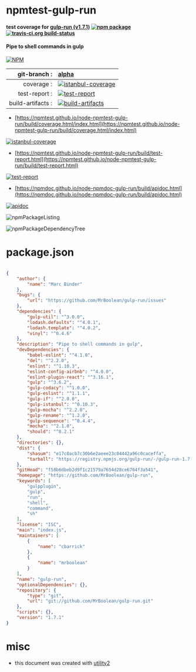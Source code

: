 # npmtest-gulp-run

#### test coverage for  [gulp-run (v1.7.1)](https://github.com/MrBoolean/gulp-run)  [![npm package](https://img.shields.io/npm/v/npmtest-gulp-run.svg?style=flat-square)](https://www.npmjs.org/package/npmtest-gulp-run) [![travis-ci.org build-status](https://api.travis-ci.org/npmtest/node-npmtest-gulp-run.svg)](https://travis-ci.org/npmtest/node-npmtest-gulp-run)

#### Pipe to shell commands in gulp

[![NPM](https://nodei.co/npm/gulp-run.png?downloads=true&downloadRank=true&stars=true)](https://www.npmjs.com/package/gulp-run)

| git-branch : | [alpha](https://github.com/npmtest/node-npmtest-gulp-run/tree/alpha)|
|--:|:--|
| coverage : | [![istanbul-coverage](https://npmtest.github.io/node-npmtest-gulp-run/build/coverage.badge.svg)](https://npmtest.github.io/node-npmtest-gulp-run/build/coverage.html/index.html)|
| test-report : | [![test-report](https://npmtest.github.io/node-npmtest-gulp-run/build/test-report.badge.svg)](https://npmtest.github.io/node-npmtest-gulp-run/build/test-report.html)|
| build-artifacts : | [![build-artifacts](https://npmtest.github.io/node-npmtest-gulp-run/glyphicons_144_folder_open.png)](https://github.com/npmtest/node-npmtest-gulp-run/tree/gh-pages/build)|

- [https://npmtest.github.io/node-npmtest-gulp-run/build/coverage.html/index.html](https://npmtest.github.io/node-npmtest-gulp-run/build/coverage.html/index.html)

[![istanbul-coverage](https://npmtest.github.io/node-npmtest-gulp-run/build/screenCapture.buildCi.browser.%252Ftmp%252Fbuild%252Fcoverage.lib.html.png)](https://npmtest.github.io/node-npmtest-gulp-run/build/coverage.html/index.html)

- [https://npmtest.github.io/node-npmtest-gulp-run/build/test-report.html](https://npmtest.github.io/node-npmtest-gulp-run/build/test-report.html)

[![test-report](https://npmtest.github.io/node-npmtest-gulp-run/build/screenCapture.buildCi.browser.%252Ftmp%252Fbuild%252Ftest-report.html.png)](https://npmtest.github.io/node-npmtest-gulp-run/build/test-report.html)

- [https://npmdoc.github.io/node-npmdoc-gulp-run/build/apidoc.html](https://npmdoc.github.io/node-npmdoc-gulp-run/build/apidoc.html)

[![apidoc](https://npmdoc.github.io/node-npmdoc-gulp-run/build/screenCapture.buildCi.browser.%252Ftmp%252Fbuild%252Fapidoc.html.png)](https://npmdoc.github.io/node-npmdoc-gulp-run/build/apidoc.html)

![npmPackageListing](https://npmtest.github.io/node-npmtest-gulp-run/build/screenCapture.npmPackageListing.svg)

![npmPackageDependencyTree](https://npmtest.github.io/node-npmtest-gulp-run/build/screenCapture.npmPackageDependencyTree.svg)



# package.json

```json

{
    "author": {
        "name": "Marc Binder"
    },
    "bugs": {
        "url": "https://github.com/MrBoolean/gulp-run/issues"
    },
    "dependencies": {
        "gulp-util": "^3.0.0",
        "lodash.defaults": "^4.0.1",
        "lodash.template": "^4.0.2",
        "vinyl": "^0.4.6"
    },
    "description": "Pipe to shell commands in gulp",
    "devDependencies": {
        "babel-eslint": "^4.1.8",
        "del": "^2.2.0",
        "eslint": "^1.10.3",
        "eslint-config-airbnb": "^4.0.0",
        "eslint-plugin-react": "^3.16.1",
        "gulp": "^3.6.2",
        "gulp-codacy": "^1.0.0",
        "gulp-eslint": "^1.1.1",
        "gulp-if": "^2.0.0",
        "gulp-istanbul": "^0.10.3",
        "gulp-mocha": "^2.2.0",
        "gulp-rename": "^1.2.0",
        "gulp-sequence": "^0.4.4",
        "mocha": "^2.1.0",
        "should": "^8.2.1"
    },
    "directories": {},
    "dist": {
        "shasum": "e17c0acb7c30b6e2aeee23c04442a96c0caceffa",
        "tarball": "https://registry.npmjs.org/gulp-run/-/gulp-run-1.7.1.tgz"
    },
    "gitHead": "f58b6dbeb2d9f1c21579a7654d28ce6764f3a541",
    "homepage": "https://github.com/MrBoolean/gulp-run",
    "keywords": [
        "gulpplugin",
        "gulp",
        "run",
        "shell",
        "command",
        "sh"
    ],
    "license": "ISC",
    "main": "index.js",
    "maintainers": [
        {
            "name": "cbarrick"
        },
        {
            "name": "mrboolean"
        }
    ],
    "name": "gulp-run",
    "optionalDependencies": {},
    "repository": {
        "type": "git",
        "url": "git://github.com/MrBoolean/gulp-run.git"
    },
    "scripts": {},
    "version": "1.7.1"
}
```



# misc
- this document was created with [utility2](https://github.com/kaizhu256/node-utility2)
